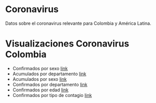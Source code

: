 # Coronavirus

Datos sobre el coronavirus relevante para Colombia y América Latina.



# Visualizaciones Coronavirus Colombia

- Confirmados por sexo
[link](https://datasketch.github.io/coronavirus/viz/col_confirmados_sexo.html)
- Acumulados por departamento [link](https://datasketch.github.io/coronavirus/viz/col_confirmados_acu_departamento.html)
- Acumulados por sexo [link](https://datasketch.github.io/coronavirus/viz/col_confirmados_acu_sexo.html)
- Confirmados por departamento [link](https://datasketch.github.io/coronavirus/viz/col_confirmados_departamento.html)
- Confirmados por edad [link](https://datasketch.github.io/coronavirus/viz/col_confirmados_edad.html)
- Confirmados por tipo de contagio
[link](https://datasketch.github.io/coronavirus/viz/col_confirmados_tipo.html)


